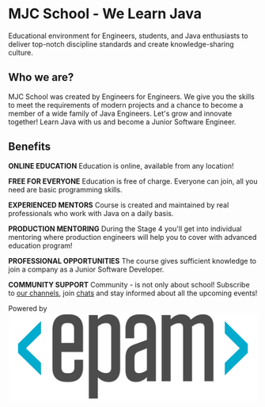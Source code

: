 # MJC School - We Learn Java
Educational environment for Engineers, students, and Java enthusiasts to deliver top-notch discipline standards and create knowledge-sharing culture.

## Who we are?

MJC School was created by Engineers for Engineers. We give you the skills to meet the requirements of modern projects and a chance to become a member of a wide family of Java Engineers. Let's grow and innovate together! Learn Java with us and become a Junior Software Engineer.

## Benefits

**ONLINE EDUCATION** Education is online, available from any location!

**FREE FOR EVERYONE** Education is free of charge. Everyone can join, all you need are basic programming skills.

**EXPERIENCED MENTORS** Course is created and maintained by real professionals who work with Java on a daily basis.

**PRODUCTION MENTORING** During the Stage 4 you'll get into individual mentoring where production engineers will help you to cover with advanced education program!

**PROFESSIONAL OPPORTUNITIES** The course gives sufficient knowledge to join a company as a Junior Software Developer.

**COMMUNITY SUPPORT** Community - is not only about school! Subscribe to [our channels](https://www.linkedin.com/groups/12668113/), join [chats](https://join.slack.com/t/mjc-r0o8608/shared_invite/zt-19dbjp0wh-trLwtW2~WPW5LBdF2lNFJg) and stay informed about all the upcoming events!

Powered by
![](./assets/img/EPAM_LOGO_Primary.png)